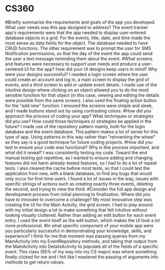 # CS360

#Briefly summarize the requirements and goals of the app you developed. What user needs was this app designed to address?
The event tracker app's requirements were that the app needed to display user-entered database objects in a grid. For the events, title, date, and time made the most sense as data fields for the object. The database needed to have CRUD functions. The other requirement was to prompt the user for SMS Notification permissions, so that the day of the event the app could send the user a text message reminding them about the event.
#What screens and features were necessary to support user needs and produce a user-centered UI for the app? How did your UI designs keep users in mind? Why were your designs successful?
I needed a login screen where the user could create an account and log in, a main screen to display the grid of events, and a third screen to add or update event details. I made use of the intuitive design where clicking on an object allowed you to do the most sensible function for that object (in this case, viewing and editing the details were possible from the same screen). I also used the floating action button for the "add new" function. I ensured the screens were simple and sleek, and I made buttons stand out by using contrasting colors.
#How did you approach the process of coding your app? What techniques or strategies did you use? How could those techniques or strategies be applied in the future?
I made use of the repository pattern mainly, both for the login database and the event database. This pattern makes a lot of sense for this type of app. Using patterns in this way rather than "reinventing the wheel" as they say is a good technique for future coding projects.
#How did you test to ensure your code was functional? Why is this process important, and what did it reveal?
I was consistently testing my code. Toward the end manual testing got repetitive, as I wanted to ensure adding and changing features did not harm already-tested features, so I had to do a lot of repeat tests. I also cleared the cache before most tests, so that I could test the application from new, with a blank database, to find any bugs that would only occur for first-time users. I found a lot of issues in the way, issues with specific strings of actions such as creating exactly three events, deleting the second, and trying to view the third.
#Consider the full app design and development process from initial planning to finalization. Where did you have to innovate to overcome a challenge?
My most innovative step was creating the UI for the Main Activity, the grid screen. I had to play around with my initial design a lot to make something that felt intuitive without looking visually cluttered. Rather than adding an edit button for each event entry, I used the event itself as the edit button, which makes the UI look a lot more professional.
#In what specific component of your mobile app were you particularly successful in demonstrating your knowledge, skills, and experience?
I think for me that moment was passing queries from my MainActivity into my EventRepository methods, and taking that output from the MainActivity into DetailsActivity to populate all of the fields of a specific event. This class (95% of my way into my CS major) was where something finally clicked for me and I felt like I mastered the passing of arguments into methods to get return values.
